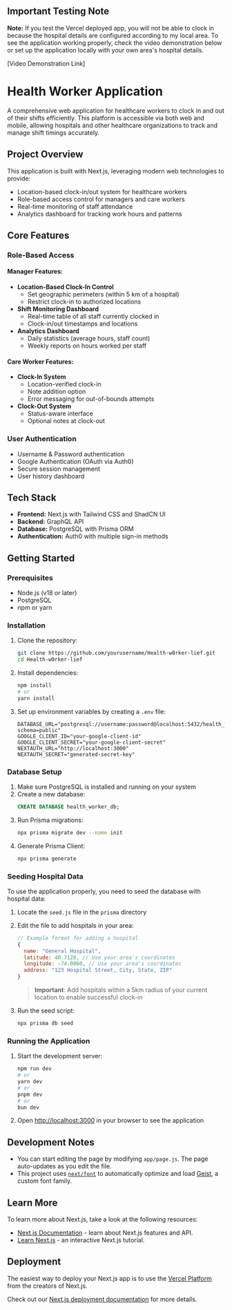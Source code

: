 
## Important Testing Note

**Note:** If you test the Vercel deployed app, you will not be able to clock in because the hospital details are configured according to my local area. To see the application working properly, check the video demonstration below or set up the application locally with your own area's hospital details.

[Video Demonstration Link]
# Health Worker Application

A comprehensive web application for healthcare workers to clock in and out of their shifts efficiently. This platform is accessible via both web and mobile, allowing hospitals and other healthcare organizations to track and manage shift timings accurately.

## Project Overview

This application is built with Next.js, leveraging modern web technologies to provide:

- Location-based clock-in/out system for healthcare workers
- Role-based access control for managers and care workers
- Real-time monitoring of staff attendance
- Analytics dashboard for tracking work hours and patterns

## Core Features

### Role-Based Access

#### Manager Features:

- **Location-Based Clock-In Control**
  - Set geographic perimeters (within 5 km of a hospital)
  - Restrict clock-in to authorized locations
- **Shift Monitoring Dashboard**
  - Real-time table of all staff currently clocked in
  - Clock-in/out timestamps and locations
- **Analytics Dashboard**
  - Daily statistics (average hours, staff count)
  - Weekly reports on hours worked per staff

#### Care Worker Features:

- **Clock-In System**
  - Location-verified clock-in
  - Note addition option
  - Error messaging for out-of-bounds attempts
- **Clock-Out System**
  - Status-aware interface
  - Optional notes at clock-out

### User Authentication

- Username & Password authentication
- Google Authentication (OAuth via Auth0)
- Secure session management
- User history dashboard

## Tech Stack

- **Frontend:** Next.js with Tailwind CSS and ShadCN UI
- **Backend:** GraphQL API
- **Database:** PostgreSQL with Prisma ORM
- **Authentication:** Auth0 with multiple sign-in methods

## Getting Started

### Prerequisites

- Node.js (v18 or later)
- PostgreSQL
- npm or yarn

### Installation

1. Clone the repository:

   ```bash
   git clone https://github.com/yourusername/Health-w0rker-lief.git
   cd Health-w0rker-lief
   ```

2. Install dependencies:

   ```bash
   npm install
   # or
   yarn install
   ```

3. Set up environment variables by creating a `.env` file:
   ```
   DATABASE_URL="postgresql://username:password@localhost:5432/health_worker_db?schema=public"
   GOOGLE_CLIENT_ID="your-google-client-id"
   GOOGLE_CLIENT_SECRET="your-google-client-secret"
   NEXTAUTH_URL="http://localhost:3000"
   NEXTAUTH_SECRET="generated-secret-key"
   ```

### Database Setup

1. Make sure PostgreSQL is installed and running on your system
2. Create a new database:
   ```sql
   CREATE DATABASE health_worker_db;
   ```
3. Run Prisma migrations:
   ```bash
   npx prisma migrate dev --name init
   ```
4. Generate Prisma Client:
   ```bash
   npx prisma generate
   ```

### Seeding Hospital Data

To use the application properly, you need to seed the database with hospital data:

1. Locate the `seed.js` file in the `prisma` directory
2. Edit the file to add hospitals in your area:

   ```javascript
   // Example format for adding a hospital
   {
     name: "General Hospital",
     latitude: 40.7128, // Use your area's coordinates
     longitude: -74.0060, // Use your area's coordinates
     address: "123 Hospital Street, City, State, ZIP"
   }
   ```

   > **Important**: Add hospitals within a 5km radius of your current location to enable successful clock-in

3. Run the seed script:
   ```bash
   npx prisma db seed
   ```

### Running the Application

1. Start the development server:

   ```bash
   npm run dev
   # or
   yarn dev
   # or
   pnpm dev
   # or
   bun dev
   ```

2. Open [http://localhost:3000](http://localhost:3000) in your browser to see the application

## Development Notes

- You can start editing the page by modifying `app/page.js`. The page auto-updates as you edit the file.
- This project uses [`next/font`](https://nextjs.org/docs/app/building-your-application/optimizing/fonts) to automatically optimize and load [Geist](https://vercel.com/font), a custom font family.

## Learn More

To learn more about Next.js, take a look at the following resources:

- [Next.js Documentation](https://nextjs.org/docs) - learn about Next.js features and API.
- [Learn Next.js](https://nextjs.org/learn) - an interactive Next.js tutorial.

## Deployment

The easiest way to deploy your Next.js app is to use the [Vercel Platform](https://vercel.com/new?utm_medium=default-template&filter=next.js&utm_source=create-next-app&utm_campaign=create-next-app-readme) from the creators of Next.js.

Check out our [Next.js deployment documentation](https://nextjs.org/docs/app/building-your-application/deploying) for more details.

